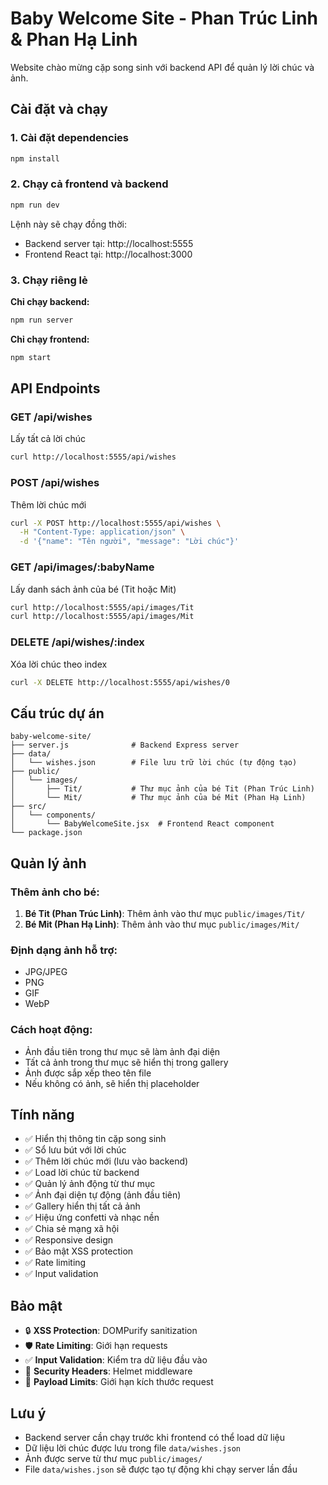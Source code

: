 # Baby Welcome Site - Phan Trúc Linh & Phan Hạ Linh

Website chào mừng cặp song sinh với backend API để quản lý lời chúc và ảnh.

## Cài đặt và chạy

### 1. Cài đặt dependencies
```bash
npm install
```

### 2. Chạy cả frontend và backend
```bash
npm run dev
```

Lệnh này sẽ chạy đồng thời:
- Backend server tại: http://localhost:5555
- Frontend React tại: http://localhost:3000

### 3. Chạy riêng lẻ

**Chỉ chạy backend:**
```bash
npm run server
```

**Chỉ chạy frontend:**
```bash
npm start
```

## API Endpoints

### GET /api/wishes
Lấy tất cả lời chúc
```bash
curl http://localhost:5555/api/wishes
```

### POST /api/wishes
Thêm lời chúc mới
```bash
curl -X POST http://localhost:5555/api/wishes \
  -H "Content-Type: application/json" \
  -d '{"name": "Tên người", "message": "Lời chúc"}'
```

### GET /api/images/:babyName
Lấy danh sách ảnh của bé (Tit hoặc Mit)
```bash
curl http://localhost:5555/api/images/Tit
curl http://localhost:5555/api/images/Mit
```

### DELETE /api/wishes/:index
Xóa lời chúc theo index
```bash
curl -X DELETE http://localhost:5555/api/wishes/0
```

## Cấu trúc dự án

```
baby-welcome-site/
├── server.js              # Backend Express server
├── data/
│   └── wishes.json        # File lưu trữ lời chúc (tự động tạo)
├── public/
│   └── images/
│       ├── Tit/           # Thư mục ảnh của bé Tit (Phan Trúc Linh)
│       └── Mit/           # Thư mục ảnh của bé Mit (Phan Hạ Linh)
├── src/
│   └── components/
│       └── BabyWelcomeSite.jsx  # Frontend React component
└── package.json
```

## Quản lý ảnh

### Thêm ảnh cho bé:
1. **Bé Tit (Phan Trúc Linh)**: Thêm ảnh vào thư mục `public/images/Tit/`
2. **Bé Mit (Phan Hạ Linh)**: Thêm ảnh vào thư mục `public/images/Mit/`

### Định dạng ảnh hỗ trợ:
- JPG/JPEG
- PNG
- GIF
- WebP

### Cách hoạt động:
- Ảnh đầu tiên trong thư mục sẽ làm ảnh đại diện
- Tất cả ảnh trong thư mục sẽ hiển thị trong gallery
- Ảnh được sắp xếp theo tên file
- Nếu không có ảnh, sẽ hiển thị placeholder

## Tính năng

- ✅ Hiển thị thông tin cặp song sinh
- ✅ Sổ lưu bút với lời chúc
- ✅ Thêm lời chúc mới (lưu vào backend)
- ✅ Load lời chúc từ backend
- ✅ Quản lý ảnh động từ thư mục
- ✅ Ảnh đại diện tự động (ảnh đầu tiên)
- ✅ Gallery hiển thị tất cả ảnh
- ✅ Hiệu ứng confetti và nhạc nền
- ✅ Chia sẻ mạng xã hội
- ✅ Responsive design
- ✅ Bảo mật XSS protection
- ✅ Rate limiting
- ✅ Input validation

## Bảo mật

- 🔒 **XSS Protection**: DOMPurify sanitization
- 🛡️ **Rate Limiting**: Giới hạn requests
- ✅ **Input Validation**: Kiểm tra dữ liệu đầu vào
- 🔐 **Security Headers**: Helmet middleware
- 📏 **Payload Limits**: Giới hạn kích thước request

## Lưu ý

- Backend server cần chạy trước khi frontend có thể load dữ liệu
- Dữ liệu lời chúc được lưu trong file `data/wishes.json`
- Ảnh được serve từ thư mục `public/images/`
- File `data/wishes.json` sẽ được tạo tự động khi chạy server lần đầu